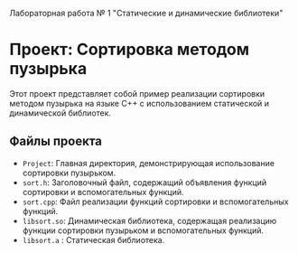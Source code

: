 Лабораторная работа № 1 "Статические и динамические библиотеки"
# Проект: Сортировка методом пузырька

Этот проект представляет собой пример реализации сортировки методом пузырька на языке C++ с использованием статической и динамической библиотек.

## Файлы проекта

- `Project`: Главная директория, демонстрирующая использование сортировки пузырьком.
- `sort.h`: Заголовочный файл, содержащий объявления функций сортировки и вспомогательных функций.
- `sort.cpp`: Файл реализации функций сортировки и вспомогательных функций.
- `libsort.so`: Динамическая библиотека, содержащая реализацию функции сортировки пузырьком и вспомогательных функций.
- `libsort.a` : Статическая библиотека.
